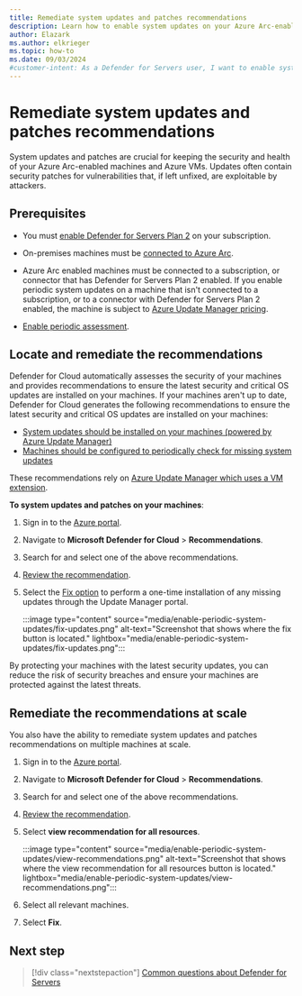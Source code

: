 ```yaml
---
title: Remediate system updates and patches recommendations
description: Learn how to enable system updates on your Azure Arc-enabled machines and Azure VMs to keep them secure and healthy.
author: Elazark
ms.author: elkrieger
ms.topic: how-to
ms.date: 09/03/2024
#customer-intent: As a Defender for Servers user, I want to enable system updates on my Azure Arc-enabled machines and Azure VMs to keep them secure and healthy.
---
```


# Remediate system updates and patches recommendations

System updates and patches are crucial for keeping the security and health of your Azure Arc-enabled machines and Azure VMs. Updates often contain security patches for vulnerabilities that, if left unfixed, are exploitable by attackers. 

## Prerequisites

- You must [enable Defender for Servers Plan 2](tutorial-enable-servers-plan.md#enable-the-defender-for-servers-plan) on your subscription.

- On-premises machines must be [connected to Azure Arc](quickstart-onboard-machines.md).

- Azure Arc enabled machines must be connected to a subscription, or connector that has Defender for Servers Plan 2 enabled. If you enable periodic system updates on a machine that isn't connected to a subscription, or to a connector with Defender for Servers Plan 2 enabled, the machine is subject to [Azure Update Manager pricing](https://azure.microsoft.com/pricing/details/azure-update-management-center/).

- [Enable periodic assessment](/azure/update-manager/assessment-options).

## Locate and remediate the recommendations

Defender for Cloud automatically assesses the security of your machines and provides recommendations to ensure the latest security and critical OS updates are installed on your machines. If your machines aren't up to date, Defender for Cloud generates the following recommendations to ensure the latest security and critical OS updates are installed on your machines:

- [System updates should be installed on your machines (powered by Azure Update Manager)](https://portal.azure.com/#blade/Microsoft_Azure_Security/RecommendationsBlade/assessmentKey/e1145ab1-eb4f-43d8-911b-36ddf771d13f)
- [Machines should be configured to periodically check for missing system updates](https://portal.azure.com/#blade/Microsoft_Azure_Security/RecommendationsBlade/assessmentKey/2Fbd876905-5b84-4f73-ab2d-2e7a7c4568d9)

These recommendations rely on [Azure Update Manager which uses a VM extension](/azure/update-manager/workflow-update-manager?tabs=azure-vms%2Cupdate-win).

**To system updates and patches on your machines**:

1. Sign in to the [Azure portal](https://portal.azure.com).

1. Navigate to **Microsoft Defender for Cloud** > **Recommendations**.

1. Search for and select one of the above recommendations.

1. [Review the recommendation](review-security-recommendations.md).

1. Select the [Fix option](implement-security-recommendations.md#use-the-fix-option) to perform a one-time installation of any missing updates through the Update Manager portal.

    :::image type="content" source="media/enable-periodic-system-updates/fix-updates.png" alt-text="Screenshot that shows where the fix button is located." lightbox="media/enable-periodic-system-updates/fix-updates.png":::

By protecting your machines with the latest security updates, you can reduce the risk of security breaches and ensure your machines are protected against the latest threats.

## Remediate the recommendations at scale

You also have the ability to remediate system updates and patches recommendations on multiple machines at scale.

1. Sign in to the [Azure portal](https://portal.azure.com).

1. Navigate to **Microsoft Defender for Cloud** > **Recommendations**.

1. Search for and select one of the above recommendations.

1. [Review the recommendation](review-security-recommendations.md).

1. Select **view recommendation for all resources**.

    :::image type="content" source="media/enable-periodic-system-updates/view-recommendations.png" alt-text="Screenshot that shows where the view recommendation for all resources button is located." lightbox="media/enable-periodic-system-updates/view-recommendations.png":::

1. Select all relevant machines.

1. Select **Fix**.

## Next step

> [!div class="nextstepaction"]
> [Common questions about Defender for Servers](faq-defender-for-servers.yml)
